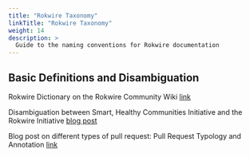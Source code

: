 ```yaml
---
title: "Rokwire Taxonomy"
linkTitle: "Rokwire Taxonomy"
weight: 14
description: >
  Guide to the naming conventions for Rokwire documentation
---
```

## Basic Definitions and Disambiguation

Rokwire Dictionary on the Rokwire Community Wiki [link](https://github.com/rokwire/rokwire-community/wiki/Rokwire-Dictionary)  

Disambiguation between Smart, Healthy Communities Initiative and the Rokwire Initiative [blog post](http://publish.illinois.edu/bradly-alicea/2021/02/24/rokwire-initiative-vs-platform/) 

Blog post on different types of pull request: Pull Request Typology and Annotation [link](http://publish.illinois.edu/bradly-alicea/2021/07/30/pull-request-typology-and-annotation/)

